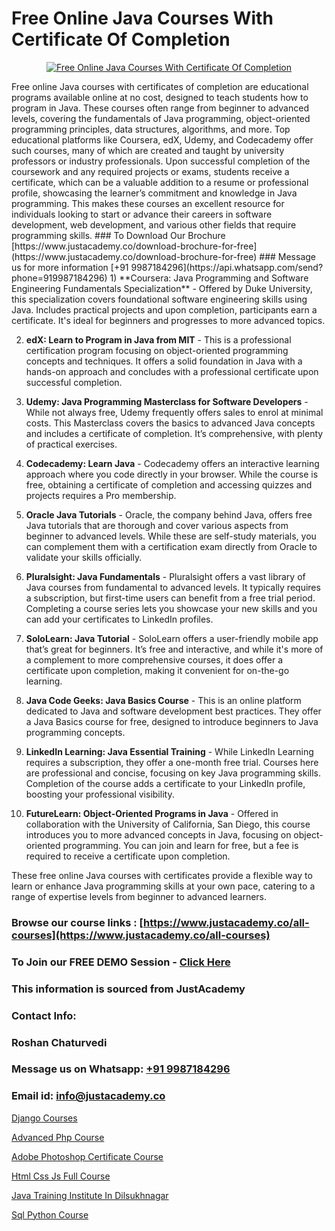 # Free Online Java Courses With Certificate Of Completion

<p align="center">
  <a href="https://justacademy.co/course-detail/core-java-training">
    <img src="https://justacademy.co/storage2/course_image/1677245426_course_image.webp" alt="Free Online Java Courses With Certificate Of Completion">
  </a>
</p>
Free online Java courses with certificates of completion are educational programs available online at no cost, designed to teach students how to program in Java. These courses often range from beginner to advanced levels, covering the fundamentals of Java programming, object-oriented programming principles, data structures, algorithms, and more. Top educational platforms like Coursera, edX, Udemy, and Codecademy offer such courses, many of which are created and taught by university professors or industry professionals. Upon successful completion of the coursework and any required projects or exams, students receive a certificate, which can be a valuable addition to a resume or professional profile, showcasing the learner’s commitment and knowledge in Java programming. This makes these courses an excellent resource for individuals looking to start or advance their careers in software development, web development, and various other fields that require programming skills.
### To Download Our Brochure [https://www.justacademy.co/download-brochure-for-free](https://www.justacademy.co/download-brochure-for-free)
### Message us for more information [+91 9987184296](https://api.whatsapp.com/send?phone=919987184296)
1) **Coursera: Java Programming and Software Engineering Fundamentals Specialization** - Offered by Duke University, this specialization covers foundational software engineering skills using Java. Includes practical projects and upon completion, participants earn a certificate. It's ideal for beginners and progresses to more advanced topics.

2) **edX: Learn to Program in Java from MIT** - This is a professional certification program focusing on object-oriented programming concepts and techniques. It offers a solid foundation in Java with a hands-on approach and concludes with a professional certificate upon successful completion.

3) **Udemy: Java Programming Masterclass for Software Developers** - While not always free, Udemy frequently offers sales to enrol at minimal costs. This Masterclass covers the basics to advanced Java concepts and includes a certificate of completion. It’s comprehensive, with plenty of practical exercises.

4) **Codecademy: Learn Java** - Codecademy offers an interactive learning approach where you code directly in your browser. While the course is free, obtaining a certificate of completion and accessing quizzes and projects requires a Pro membership.

5) **Oracle Java Tutorials** - Oracle, the company behind Java, offers free Java tutorials that are thorough and cover various aspects from beginner to advanced levels. While these are self-study materials, you can complement them with a certification exam directly from Oracle to validate your skills officially.

6) **Pluralsight: Java Fundamentals** - Pluralsight offers a vast library of Java courses from fundamental to advanced levels. It typically requires a subscription, but first-time users can benefit from a free trial period. Completing a course series lets you showcase your new skills and you can add your certificates to LinkedIn profiles.

7) **SoloLearn: Java Tutorial** - SoloLearn offers a user-friendly mobile app that’s great for beginners. It’s free and interactive, and while it's more of a complement to more comprehensive courses, it does offer a certificate upon completion, making it convenient for on-the-go learning.

8) **Java Code Geeks: Java Basics Course** - This is an online platform dedicated to Java and software development best practices. They offer a Java Basics course for free, designed to introduce beginners to Java programming concepts.

9) **LinkedIn Learning: Java Essential Training** - While LinkedIn Learning requires a subscription, they offer a one-month free trial. Courses here are professional and concise, focusing on key Java programming skills. Completion of the course adds a certificate to your LinkedIn profile, boosting your professional visibility.

10) **FutureLearn: Object-Oriented Programs in Java** - Offered in collaboration with the University of California, San Diego, this course introduces you to more advanced concepts in Java, focusing on object-oriented programming. You can join and learn for free, but a fee is required to receive a certificate upon completion.

These free online Java courses with certificates provide a flexible way to learn or enhance Java programming skills at your own pace, catering to a range of expertise levels from beginner to advanced learners.

### Browse our course links : [https://www.justacademy.co/all-courses](https://www.justacademy.co/all-courses) 
### To Join our FREE DEMO Session - [Click Here](https://www.justacademy.co/register-for-course-demo)


### This information is sourced from JustAcademy
### Contact Info:
### Roshan Chaturvedi
### Message us on Whatsapp: [+91 9987184296](https://api.whatsapp.com/send?phone=919987184296)
### Email id: [info@justacademy.co](mailto:info@justacademy.co)
                
[Django Courses](https://www.linkedin.com/pulse/django-courses-justacademy-boston-0rbqc?trackingId=2pe3GccuW1S8V%2Bev%2BfT97w%3D%3D&lipi=urn%3Ali%3Apage%3Ad_flagship3_company_admin%3BA1nZ1nP9T4epQeiwVmNY3A%3D%3D)

[Advanced Php Course](https://www.linkedin.com/pulse/advanced-php-course-justacademy-chennai-ulgjf?trackingId=4gNh5vqy2PIqMtSQ7LQKyw%3D%3D&lipi=urn%3Ali%3Apage%3Ad_flagship3_company_admin%3BmbbduqyAR32m%2BKWos2V1hw%3D%3D)

[Adobe Photoshop Certificate Course](https://medium.com/@roneet705/adobe-photoshop-certificate-course-46b73e29f189)

[Html Css Js Full Course](https://medium.com/@akanshapatil/html-css-js-full-course-4c8ec83e7afa)

[Java Training Institute In Dilsukhnagar](https://justacademyin.github.io/justacademy/java-training-institute-in-dilsukhnagar)

[Sql Python Course](https://justacademyin.github.io/justacademy/sql-python-course)

